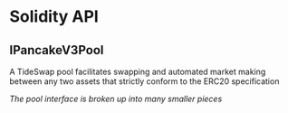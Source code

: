 # Solidity API

## IPancakeV3Pool

A TideSwap pool facilitates swapping and automated market making between any two assets that strictly conform
to the ERC20 specification

_The pool interface is broken up into many smaller pieces_

